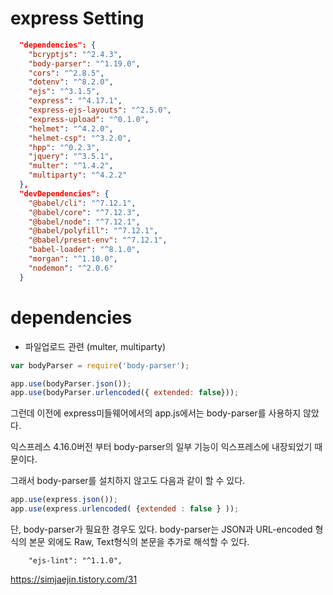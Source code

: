 # express Setting

```json
  "dependencies": {
    "bcryptjs": "^2.4.3",
    "body-parser": "^1.19.0",
    "cors": "^2.8.5",
    "dotenv": "^8.2.0",
    "ejs": "^3.1.5",
    "express": "^4.17.1",
    "express-ejs-layouts": "^2.5.0",
    "express-upload": "^0.1.0",
    "helmet": "^4.2.0",
    "helmet-csp": "^3.2.0",
    "hpp": "^0.2.3",
    "jquery": "^3.5.1",
    "multer": "^1.4.2",
    "multiparty": "^4.2.2"
  },
  "devDependencies": {
    "@babel/cli": "^7.12.1",
    "@babel/core": "^7.12.3",
    "@babel/node": "^7.12.1",
    "@babel/polyfill": "^7.12.1",
    "@babel/preset-env": "^7.12.1",
    "babel-loader": "^8.1.0",
    "morgan": "^1.10.0",
    "nodemon": "^2.0.6"
  }
```

# dependencies

- 파일업로드 관련 (multer, multiparty)


```js
var bodyParser = require('body-parser');

app.use(bodyParser.json());
app.use(bodyParser.urlencoded({ extended: false}));
```

그런데 이전에 express미들웨어에서의 app.js에서는 body-parser를 사용하지 않았다.

익스프레스 4.16.0버전 부터 body-parser의 일부 기능이 익스프레스에 내장되었기 때문이다.

그래서 body-parser를 설치하지 않고도 다음과 같이 할 수 있다.

```js
app.use(express.json());
app.use(express.urlencoded( {extended : false } ));
```

단, body-parser가 필요한 경우도 있다. body-parser는 
JSON과 URL-encoded 형식의 본문 외에도 
Raw, Text형식의 본문을 추가로 해석할 수 있다.


```git
    "ejs-lint": "^1.1.0",
```

https://simjaejin.tistory.com/31
